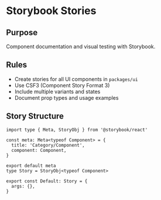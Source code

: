 # Storybook Stories

## Purpose
Component documentation and visual testing with Storybook.

## Rules
- Create stories for all UI components in `packages/ui`
- Use CSF3 (Component Story Format 3)
- Include multiple variants and states
- Document prop types and usage examples

## Story Structure
```tsx
import type { Meta, StoryObj } from '@storybook/react'

const meta: Meta<typeof Component> = {
  title: 'Category/Component',
  component: Component,
}

export default meta
type Story = StoryObj<typeof Component>

export const Default: Story = {
  args: {},
}
```



